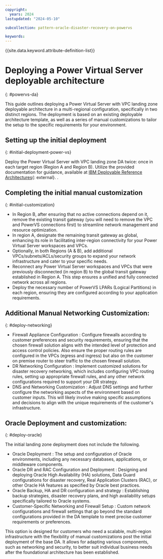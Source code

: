 ```yaml
---
copyright:
  years: 2024
lastupdated: "2024-05-10"

subcollection: pattern-oracle-disaster-recovery-on-powervs

keywords:
---
```

{{site.data.keyword.attribute-definition-list}}

# Deploying a Power Virtual Server deployable architecture
{: #powervs-da}

This guide outlines deploying a Power Virtual Server with VPC landing zone deployable architecture in a multi-regional configuration, specifically in two distinct regions. The deployment is based on an existing deployable architecture template, as well as a series of manual customizations to tailor the setup to the specific requirements for your environment.

## Setting up the initial deployment
{: #initial-deployment-power-vs} 

Deploy the Power Virtual Server with VPC landing zone DA twice: once in each target region (Region A and Region B). Utilize the provided documentation for guidance, available at [IBM Deployable Reference Architectures](https://cloud.ibm.com/docs/deployable-reference-architectures?topic=deployable-reference-architectures-deploy-arch-ibm-pvs-inf-full-stack){: external}.
.

## Completing the initial manual customization
{: #initial-customization}

   * In Region B, after ensuring that no active connections depend on it, remove the existing transit gateway (you will need to remove the VPC and PowerVS connections first) to streamline network management and resource optimization.
   * In region A, designate the remaining transit gateway as global, enhancing its role in facilitating inter-region connectivity for your Power Virtual Server workspaces and VPCs.
   * Optionally, in both Regions (A & B), add additional VPCs/subnets/ACLs/security groups to expand your network infrastructure and cater to your specific needs.
   * Reconnect any Power Virtual Server workspaces and VPCs that were previously disconnected (in region B) to the global transit gateway established in Region A. This step ensures a unified and fully connected network across all regions.
   * Deploy the necessary number of PowerVS LPARs (Logical Partitions) in each region, ensuring they are configured according to your application requirements.

## Additional Manual Networking Customization:
{: #deploy-networking}

* Firewall Appliance Configuration : Configure firewalls according to customer preferences and security requirements, ensuring that the chosen firewall solution aligns with the intended level of protection and access control policies. Also ensure the proper routing rules are configured in the VPCs (egress and ingress) but also on the customer on premise router to steer traffic to the chosen firewall solution.
* DR Networking Configuration : Implement customized solutions for disaster recovery networking, which includes configuring VPC routing rules, setting up appropriate firewall rules, and any other network configurations required to support your DR strategy.
* DNS and Networking Customization : Adjust DNS settings and further configure the networking aspects of the environment based on customer inputs. This will likely involve making specific assumptions and decisions to align with the unique requirements of the customer's infrastructure.

## Oracle Deployment and customization:
{: #deploy-oracle}

The initial landing zone deployment does not include the following. 

* Oracle Deployment : The setup and configuration of Oracle environments, including any necessary databases, applications, or middleware components.
* Oracle DR and RAC Configuration and Deployment : Designing and deploying Oracle High Availability (HA) solutions, Data Guard configurations for disaster recovery, Real Application Clusters (RAC), or other Oracle HA features as specified by Oracle best practices.
* Oracle Backup, HA and DR configuration and strategy : Establishing backup strategies, disaster recovery plans, and high availability setups specifically tailored to Oracle systems.
* Customer-Specific Networking and Firewall Setup : Custom network configurations and firewall settings that go beyond the standard configurations provided in the DA template to meet precise customer requirements or preferences.

This option is designed for customers who need a scalable, multi-region infrastructure with the flexibility of manual customizations post the initial deployment of the base DA. It allows for adapting various components, such as networking and security, to better suit individual business needs after the foundational architecture has been established.
